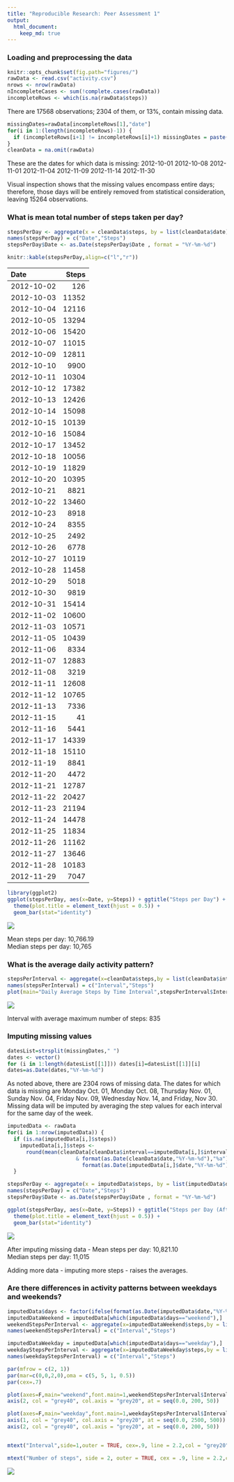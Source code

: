 ```yaml
---
title: "Reproducible Research: Peer Assessment 1"
output: 
  html_document:
    keep_md: true
---
```



### Loading and preprocessing the data

```r
knitr::opts_chunk$set(fig.path="figures/")
rawData <- read.csv("activity.csv")
nrows <- nrow(rawData)
nIncompleteCases <- sum(!complete.cases(rawData))
incompleteRows <- which(is.na(rawData$steps))
```
There are 17568 observations; 2304 of them, or 13%, contain missing data.


```r
missingDates=rawData[incompleteRows[1],"date"]
for(i in 1:(length(incompleteRows)-1)) {
  if (incompleteRows[i+1] != incompleteRows[i]+1) missingDates = paste(missingDates,rawData[incompleteRows[i+1],"date"])
}
cleanData = na.omit(rawData)
```

These are the dates for which data is missing: 2012-10-01 2012-10-08 2012-11-01 2012-11-04 2012-11-09 2012-11-14 2012-11-30

Visual inspection shows that the missing values encompass entire days; therefore, those days will be entirely removed from  statistical consideration, leaving 15264 observations. 

### What is mean total number of steps taken per day?


```r
stepsPerDay <- aggregate(x = cleanData$steps, by = list(cleanData$date), FUN = sum)
names(stepsPerDay) = c("Date","Steps")
stepsPerDay$Date <- as.Date(stepsPerDay$Date , format = "%Y-%m-%d")

knitr::kable(stepsPerDay,align=c("l","r"))
```



|Date       | Steps|
|:----------|-----:|
|2012-10-02 |   126|
|2012-10-03 | 11352|
|2012-10-04 | 12116|
|2012-10-05 | 13294|
|2012-10-06 | 15420|
|2012-10-07 | 11015|
|2012-10-09 | 12811|
|2012-10-10 |  9900|
|2012-10-11 | 10304|
|2012-10-12 | 17382|
|2012-10-13 | 12426|
|2012-10-14 | 15098|
|2012-10-15 | 10139|
|2012-10-16 | 15084|
|2012-10-17 | 13452|
|2012-10-18 | 10056|
|2012-10-19 | 11829|
|2012-10-20 | 10395|
|2012-10-21 |  8821|
|2012-10-22 | 13460|
|2012-10-23 |  8918|
|2012-10-24 |  8355|
|2012-10-25 |  2492|
|2012-10-26 |  6778|
|2012-10-27 | 10119|
|2012-10-28 | 11458|
|2012-10-29 |  5018|
|2012-10-30 |  9819|
|2012-10-31 | 15414|
|2012-11-02 | 10600|
|2012-11-03 | 10571|
|2012-11-05 | 10439|
|2012-11-06 |  8334|
|2012-11-07 | 12883|
|2012-11-08 |  3219|
|2012-11-11 | 12608|
|2012-11-12 | 10765|
|2012-11-13 |  7336|
|2012-11-15 |    41|
|2012-11-16 |  5441|
|2012-11-17 | 14339|
|2012-11-18 | 15110|
|2012-11-19 |  8841|
|2012-11-20 |  4472|
|2012-11-21 | 12787|
|2012-11-22 | 20427|
|2012-11-23 | 21194|
|2012-11-24 | 14478|
|2012-11-25 | 11834|
|2012-11-26 | 11162|
|2012-11-27 | 13646|
|2012-11-28 | 10183|
|2012-11-29 |  7047|


```r
library(ggplot2)
ggplot(stepsPerDay, aes(x=Date, y=Steps)) + ggtitle("Steps per Day") +
  theme(plot.title = element_text(hjust = 0.5)) +
  geom_bar(stat="identity")
```

![](figures/unnamed-chunk-4-1.png)<!-- -->

Mean steps per day: 10,766.19   
Median steps per day: 10,765

### What is the average daily activity pattern?

```r
stepsPerInterval <- aggregate(x=cleanData$steps,by = list(cleanData$interval),FUN=mean)
names(stepsPerInterval) = c("Interval","Steps")
plot(main="Daily Average Steps by Time Interval",stepsPerInterval$Interval,stepsPerInterval$Steps,type="l",ylab="Steps",xlab="5 Minute Interval")
```

![](figures/unnamed-chunk-5-1.png)<!-- -->

Interval with average maximum number of steps: 835

### Imputing missing values

```r
datesList=strsplit(missingDates," ")
dates <- vector()
for (i in 1:length(datesList[[1]])) dates[i]=datesList[[1]][i]
dates=as.Date(dates,"%Y-%m-%d")
```
As noted above, there are 2304 rows of missing data.
The dates for which data is missing are
Monday Oct. 01, Monday Oct. 08, Thursday Nov. 01, Sunday Nov. 04, Friday Nov. 09, Wednesday Nov. 14, 
and Friday, Nov 30. Missing data will be imputed by averaging the step values for each interval for the same day of the week.

```r
imputedData <- rawData
for(i in 1:nrow(imputedData)) {
  if (is.na(imputedData[i,]$steps))
    imputedData[i,]$steps <-
      round(mean(cleanData[cleanData$interval==imputedData[i,]$interval
                      & format(as.Date(cleanData$date,"%Y-%m-%d"),"%a") ==
                        format(as.Date(imputedData[i,]$date,"%Y-%m-%d"),"%a"),]$steps))
  }
```

```r
stepsPerDay <- aggregate(x = imputedData$steps, by = list(imputedData$date), FUN = sum)
names(stepsPerDay) = c("Date","Steps")
stepsPerDay$Date <- as.Date(stepsPerDay$Date , format = "%Y-%m-%d")

ggplot(stepsPerDay, aes(x=Date, y=Steps)) + ggtitle("Steps per Day (After Imputation)") +
  theme(plot.title = element_text(hjust = 0.5)) +
  geom_bar(stat="identity")
```

![](figures/unnamed-chunk-9-1.png)<!-- -->

After imputing missing data - 
Mean steps per day: 10,821.10   
Median steps per day: 11,015

Adding more data - imputing more steps - raises the averages.

### Are there differences in activity patterns between weekdays and weekends?


```r
imputedData$days <- factor(ifelse(format(as.Date(imputedData$date,"%Y-%m-%d"),"%a")=="Sun" | format(as.Date(imputedData$date,"%Y-%m-%d"),"%a")=="Sat","weekend","weekday"))
imputedDataWeekend = imputedData[which(imputedData$days=="weekend"),]
weekendStepsPerInterval <- aggregate(x=imputedDataWeekend$steps,by = list(imputedDataWeekend$interval),FUN=mean)
names(weekendStepsPerInterval) = c("Interval","Steps")

imputedDataWeekday = imputedData[which(imputedData$days=="weekday"),]
weekdayStepsPerInterval <- aggregate(x=imputedDataWeekday$steps,by = list(imputedDataWeekday$interval),FUN=mean)
names(weekdayStepsPerInterval) = c("Interval","Steps")

par(mfrow = c(2, 1))
par(mar=c(0,0,2,0),oma = c(5, 5, 1, 0.5))
par(cex=.7)

plot(axes=F,main="weekend",font.main=1,weekendStepsPerInterval$Interval,weekendStepsPerInterval$Steps,type="l")
axis(2, col = "grey40", col.axis = "grey20", at = seq(0.0, 200, 50))

plot(axes=F,main="weekday",font.main=1,weekdayStepsPerInterval$Interval,weekdayStepsPerInterval$Steps,type="l")
axis(1, col = "grey40", col.axis = "grey20", at = seq(0.0, 2500, 500))
axis(2, col = "grey40", col.axis = "grey20", at = seq(0.0, 200, 50))


mtext("Interval",side=1,outer = TRUE, cex=.9, line = 2.2,col = "grey20")

mtext("Number of steps", side = 2, outer = TRUE, cex = .9, line = 2.2,col = "grey20")
```

![](figures/unnamed-chunk-10-1.png)<!-- -->
